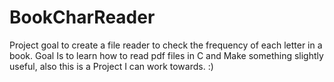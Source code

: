 # BookCharReader
Project goal to create a file reader to check
the frequency of each letter in a book. Goal 
Is to learn how to read pdf files in C and 
Make something slightly useful, also this is a 
Project I can work towards. :) 
